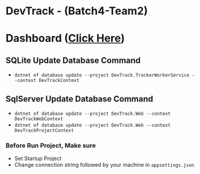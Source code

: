 # DevTrack - (Batch4-Team2)


# Dashboard ([Click Here](https://docs.google.com/spreadsheets/d/1xR6lKH0TGh9GXPU_OSNLcdOhsllZe78vo3er4UQCNBg/edit?ts=60051279#gid=1041983261))

## SQLite Update Database Command
- `dotnet ef database update --project DevTrack.TrackerWorkerService --context DevTrackContext`

## SqlServer Update Database Command
- `dotnet ef database update --project DevTrack.Web --context DevTrackWebContext`
- `dotnet ef database update --project DevTrack.Web --context DevTrackProjectContext`




### Before Run Project, Make sure
- Set Startup Project
- Change connection string followed by your machine in `appsettings.json`
